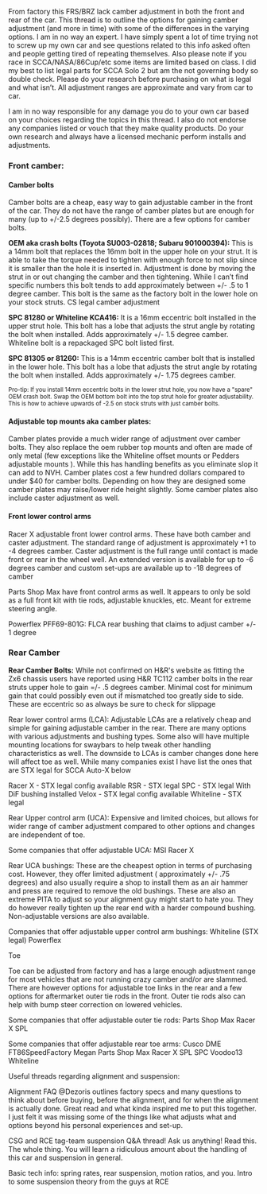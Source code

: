 From factory this FRS/BRZ lack camber adjustment in both the front and rear of the car. This thread is to outline the options for gaining camber adjustment (and more in time) with some of the differences in the varying options. I am in no way an expert. I have simply spent a lot of time trying not to screw up my own car and see questions related to this info asked often and people getting tired of repeating themselves. Also please note if you race in SCCA/NASA/86Cup/etc some items are limited based on class. I did my best to list legal parts for SCCA Solo 2 but am the not governing body so double check. Please do your research before purchasing on what is legal and what isn’t. All adjustment ranges are approximate and vary from car to car.

I am in no way responsible for any damage you do to your own car based on your choices regarding the topics in this thread. I also do not endorse any companies listed or vouch that they make quality products. Do your own research and always have a licensed mechanic perform installs and adjustments.

### Front camber:


#### Camber bolts
Camber bolts are a cheap, easy way to gain adjustable camber in the front of the car. They do not have the range of camber plates but are enough for many (up to +/-2.5 degrees possibly). There are a few options for camber bolts.

**OEM aka crash bolts (Toyota SU003-02818; Subaru 901000394):** This is a 14mm bolt that replaces the 16mm bolt in the upper hole on your strut. It is able to take the torque needed to tighten with enough force to not slip since it is smaller than the hole it is inserted in. Adjustment is done by moving the strut in or out changing the camber and then tightening. While I can’t find specific numbers this bolt tends to add approximately between +/- .5 to 1 degree camber. This bolt is the same as the factory bolt in the lower hole on your stock struts. CS legal camber adjustment

**SPC 81280 or Whiteline KCA416:** It is a 16mm eccentric bolt installed in the upper strut hole. This bolt has a lobe that adjusts the strut angle by rotating the bolt when installed. Adds approximately +/- 1.5 degree camber. Whiteline bolt is a repackaged SPC bolt listed first.

**SPC 81305 or 81260:** This is a 14mm eccentric camber bolt that is installed in the lower hole. This bolt has a lobe that adjusts the strut angle by rotating the bolt when installed. Adds approximately +/- 1.75 degrees camber.

<sup>Pro-tip: If you install 14mm eccentric bolts in the lower strut hole, you now have a "spare" OEM crash bolt. Swap the OEM bottom bolt into the top strut hole for greater adjustability. This is how to achieve upwards of -2.5 on stock struts with just camber bolts.</sup>

#### Adjustable top mounts aka camber plates:
Camber plates provide a much wider range of adjustment over camber bolts. They also replace the oem rubber top mounts and often are made of only metal (few exceptions like the Whiteline offset mounts or Pedders adjustable mounts ). While this has handling benefits as you eliminate slop it can add to NVH. Camber plates cost a few hundred dollars compared to under $40 for camber bolts. Depending on how they are designed some camber plates may raise/lower ride height slightly. Some camber plates also include caster adjustment as well.

#### Front lower control arms

Racer X adjustable front lower control arms. These have both camber and caster adjustment. The standard range of adjustment is approximately +1 to -4 degrees camber. Caster adjustment is the full range until contact is made front or rear in the wheel well. An extended version is available for up to -6 degrees camber and custom set-ups are available up to -18 degrees of camber 

Parts Shop Max have front control arms as well. It appears to only be sold as a full front kit with tie rods, adjustable knuckles, etc. Meant for extreme steering angle.

Powerflex PFF69-801G: FLCA rear bushing that claims to adjust camber +/- 1 degree

### Rear Camber


**Rear Camber Bolts:** While not confirmed on H&R's website as fitting the Zx6 chassis users have reported using H&R TC112 camber bolts in the rear struts upper hole to gain =/- .5 degrees camber. Minimal cost for minimum gain that could possibly even out if mismatched too greatly side to side. These are eccentric so as always be sure to check for slippage

Rear lower control arms (LCA): Adjustable LCAs are a relatively cheap and simple for gaining adjustable camber in the rear. There are many options with various adjustments and bushing types. Some also will have multiple mounting locations for swaybars to help tweak other handling characteristics as well. The downside to LCAs is camber changes done here will affect toe as well. While many companies exist I have list the ones that are STX legal for SCCA Auto-X below

Racer X - STX legal config available
RSR - STX legal
SPC - STX legal With DiF bushing installed
Velox - STX legal config available
Whiteline - STX legal

Rear Upper control arm (UCA): Expensive and limited choices, but allows for wider range of camber adjustment compared to other options and changes are independent of toe.

Some companies that offer adjustable UCA:
MSI
Racer X

Rear UCA bushings: These are the cheapest option in terms of purchasing cost. However, they offer limited adjustment ( approximately +/- .75 degrees) and also usually require a shop to install them as an air hammer and press are required to remove the old bushings. These are also an extreme PITA to adjust so your alignment guy might start to hate you. They do however really tighten up the rear end with a harder compound bushing. Non-adjustable versions are also available.

Companies that offer adjustable upper control arm bushings:
Whiteline (STX legal)
Powerflex




Toe

Toe can be adjusted from factory and has a large enough adjustment range for most vehicles that are not running crazy camber and/or are slammed. There are however options for adjustable toe links in the rear and a few options for aftermarket outer tie rods in the front. Outer tie rods also can help with bump steer correction on lowered vehicles.

Some companies that offer adjustable outer tie rods:
Parts Shop Max
Racer X
SPL

Some companies that offer adjustable rear toe arms:
Cusco
DME
FT86SpeedFactory
Megan
Parts Shop Max
Racer X
SPL
SPC
Voodoo13
Whiteline




Useful threads regarding alignment and suspension:

Alignment FAQ
@Dezoris outlines factory specs and many questions to think about before buying, before the alignment, and for when the alignment is actually done. Great read and what kinda inspired me to put this together. I just felt it was missing some of the things like what adjusts what and options beyond his personal experiences and set-up.

CSG and RCE tag-team suspension Q&A thread! Ask us anything!
Read this. The whole thing. You will learn a ridiculous amount about the handling of this car and suspension in general.

Basic tech info: spring rates, rear suspension, motion ratios, and you.
Intro to some suspension theory from the guys at RCE
